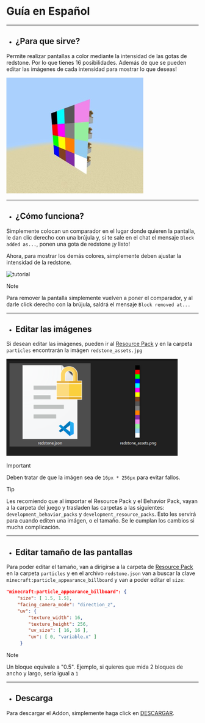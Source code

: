 # Guía en Español

---

- ## ¿Para que sirve?
Permite realizar pantallas a color mediante la intensidad de las gotas de redstone. Por lo que tienes 16 posibilidades. Además de que se pueden editar las imágenes de cada intensidad para mostrar lo que deseas!

![displays](assets/image.jpg)

---

- ## ¿Cómo funciona?
Simplemente colocan un comparador en el lugar donde quieren la pantalla, le dan clic derecho con una brújula y, si te sale en el chat el mensaje `Block added as...`, ponen una gota de redstone ¡y listo!

Ahora, para mostrar los demás colores, simplemente deben ajustar la intensidad de la redstone.

![tutorial](assets/tutorial.gif)

> [!NOTE]
> Para remover la pantalla simplemente vuelven a poner el comparador, y al darle click derecho con la brújula, saldrá el mensaje `Block removed at...`

---

- ## Editar las imágenes
Si desean editar las imágenes, pueden ir al [Resource Pack](https://github.com/TheSilver1023/Color-Display/tree/main/Color%20Display/Resource%20Pack) y en la carpeta `particles` encontrarán la imágen `redstone_assets.jpg`

![tutorial](assets/image2.jpg)

> [!IMPORTANT]
> Deben tratar de que la imágen sea de `16px * 256px` para evitar fallos.

> [!TIP]
> Les recomiendo que al importar el Resource Pack y el Behavior Pack, vayan a la carpeta del juego y trasladen las carpetas a las siguientes: `development_behavior_packs` y `development_resource_packs`.
> Esto les servirá para cuando editen una imágen, o el tamaño. Se le cumplan los cambios si mucha complicación.
---

- ## Editar tamaño de las pantallas
Para poder editar el tamaño, van a dirigirse a la carpeta de [Resource Pack](https://github.com/TheSilver1023/Color-Display/tree/main/Color%20Display/Resource%20Pack) en la carpeta `particles` y en el archivo `redstone.json` van a buscar la clave `minecraft:particle_appearance_billboard` y van a poder editar el `size`:
```json
"minecraft:particle_appearance_billboard": {
    "size": [ 1.5, 1.5],   
    "facing_camera_mode": "direction_z",
    "uv": {
        "texture_width": 16,
        "texture_height": 256,
        "uv_size": [ 16, 16 ],
        "uv": [ 0, "variable.x" ]
     }
```
> [!NOTE]
> Un bloque equivale a "0.5". Ejemplo, si quieres que mida 2 bloques de ancho y largo, sería igual a `1`
---

- ## Descarga
Para descargar el Addon, simplemente haga click en [DESCARGAR](https://github.com/TheSilver1023/Color-Display-MCBE/releases/download/v1.0/Color.Display.mcaddon).
